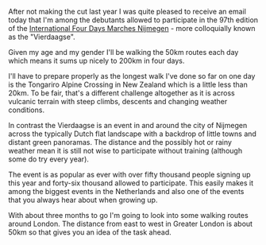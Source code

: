 <!--
.. title: Participating in the International Four Days Marches Nijmegen
.. slug: participating-in-the-international-four-days-marches-nijmegen
.. date: 2013/04/12 21:52:00
.. tags: walking, the-netherlands
.. link:
.. description:
-->

After not making the cut last year I was quite pleased to receive an email
today that I'm among the debutants allowed to participate in the
97th edition of the [International Four Days Marches Nijmegen](http://www.4daagse.nl) - more
colloquially known as the "Vierdaagse".

Given my age and my gender I'll be walking the 50km routes each day
which means it sums up nicely to 200km in four days.

I'll have to prepare
properly as the longest walk I've done so far on one day is the Tongariro Alpine
Crossing in New Zealand which is a little less than 20km. To be fair,
that's a different challenge altogether as it is across vulcanic terrain with
steep climbs, descents and changing weather conditions.

In contrast the Vierdaagse is an event in and around the city of Nijmegen
across the typically Dutch flat landscape with a backdrop of little towns
and distant green panoramas. The distance and the possibly hot or rainy weather
mean it is still not wise to participate without training (although some do
try every year).

The event is as popular as ever with over fifty thousand people signing up
this year and forty-six thousand allowed to participate. This easily makes it
among the biggest events in the Netherlands and also one of the events that
you always hear about when growing up.

With about three months to go I'm going to look into some walking routes
around London. The distance from east to west in Greater London is about 50km
so that gives you an idea of the task ahead.